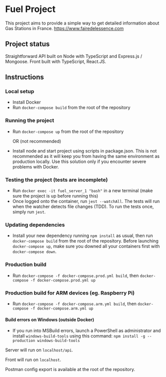 # Fuel Project

This project aims to provide a simple way to get detailed information about Gas Stations in France.
<https://www.fairedelessence.com>

## Project status

Straightforward API built on Node with TypeScript and Express.js / Mongoose.
Front built with TypeScript, React.JS.

## Instructions

### Local setup

- Install Docker
- Run `docker-compose build` from the root of the repository

### Running the project

- Run `docker-compose up` from the root of the repository

  OR (not recommended)

- Install node and start project using scripts in package.json. This is not recommended as it will keep you from having the same environment as production locally. Use this solution only if you encounter severe problems with Docker.

### Testing the project (tests are incomplete)

- Run `docker exec -it fuel_server_1 "bash"` in a new terminal (make sure the project is up before running this)
- Once logged onto the container, run `jest --watchAll`. The tests will run when the watcher detects file changes (TDD). To run the tests once, simply run `jest`.

### Updating dependencies

- Install your new dependency running `npm install` as usual, then run `docker-compose build` from the root of the repository. Before launching `docker-compose up`, make sure you downed all your containers first with `docker-compose down`.

### Production build

- Run `docker-compose -f docker-compose.prod.yml build`, then `docker-compose -f docker-compose.prod.yml up`

### Production build for ARM devices (eg. Raspberry Pi)

- Run `docker-compose -f docker-compose.arm.yml build`, then `docker-compose -f docker-compose.arm.yml up`

#### Build errors on Windows (outside Docker)

- If you run into MSBuild errors, launch a PowerShell as administrator and install `windows-build-tools` using this command: `npm install -g --production windows-build-tools`

Server will run on `localhost/api`.

Front will run on `localhost`.

Postman config export is available at the root of the repository.
